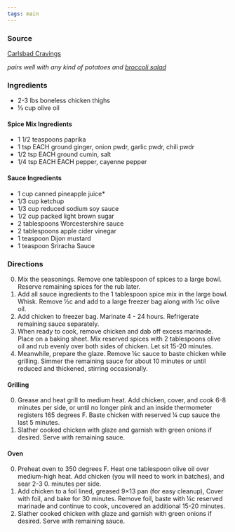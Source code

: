 ```yaml
---
tags: main
---
```


### Source
[Carlsbad Cravings](https://carlsbadcravings.com/huli-huli-chicken-recipe/#wprm-recipe-container-36193)

_pairs well with any kind of potatoes and [broccoli salad](/recipes/broccoli-salad)_

### Ingredients
* 2-3 lbs boneless chicken thighs
* ⅓ cup olive oil

#### Spice Mix Ingredients
* 1 1/2 teaspoons paprika
* 1 tsp EACH ground ginger, onion pwdr, garlic pwdr, chili pwdr
* 1/2 tsp EACH ground cumin, salt
* 1/4 tsp EACH EACH pepper, cayenne pepper

#### Sauce Ingredients
* 1 cup canned pineapple juice*
* 1/3 cup ketchup
* 1/3 cup reduced sodium soy sauce
* 1/2 cup packed light brown sugar
* 2 tablespoons Worcestershire sauce
* 2 tablespoons apple cider vinegar
* 1 teaspoon Dijon mustard
* 1 teaspoon Sriracha Sauce

### Directions
0. Mix the seasonings. Remove one tablespoon of spices to a large bowl. Reserve remaining spices for the rub later.
0. Add all sauce ingredients to the 1 tablespoon spice mix in the large bowl. Whisk. Remove ½c and add to a large freezer bag along with ⅓c olive oil.
0. Add chicken to freezer bag. Marinate 4 - 24 hours. Refrigerate remaining sauce separately.
0. When ready to cook, remove chicken and dab off excess marinade. Place on a baking sheet. Mix reserved spices with 2 tablespoons olive oil and rub evenly over both sides of chicken. Let sit 15-20 minutes.
0. Meanwhile, prepare the glaze. Remove ¼c sauce to baste chicken while grilling. Simmer the remaining sauce for about 10 minutes or until reduced and thickened, stirring occasionally.

#### Grilling
0. Grease and heat grill to medium heat. Add chicken, cover, and cook 6-8 minutes per side, or until no longer pink and an inside thermometer registers 165 degrees F. Baste chicken with reserved ¼ cup sauce the last 5 minutes.
0. Slather cooked chicken with glaze and garnish with green onions if desired. Serve with remaining sauce.

#### Oven
0. Preheat oven to 350 degrees F. Heat one tablespoon olive oil over medium-high heat. Add chicken (you will need to work in batches), and sear 2-3 0. minutes per side.
0. Add chicken to a foil lined, greased 9×13 pan (for easy cleanup), Cover with foil, and bake for 30 minutes. Remove foil, baste with ¼c reserved marinade and continue to cook, uncovered an additional 15-20 minutes.
0. Slather cooked chicken with glaze and garnish with green onions if desired. Serve with remaining sauce.